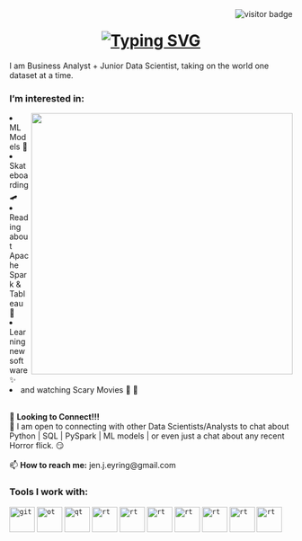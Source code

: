 <img align="right" src="https://visitor-badge.laobi.icu/badge?page_id=jeneyring" alt="visitor badge"/>

<h1 align="center">
  <a href="https://git.io/typing-svg">
    <img src="https://readme-typing-svg.herokuapp.com?font=Fira+Code&pause=990&color=071921&background=D79A8D&center=true&vCenter=true&width=435&lines=Hello!+My+name+is+Jen.;Welcome+to+my+Github!!" alt="Typing SVG" /></a>
</h1>

<p>I am Business Analyst + Junior Data Scientist, taking on the world one dataset at a time.</p>

<h3> I’m interested in: </h3><img align="right" height="465" src="https://user-images.githubusercontent.com/102040896/191151570-b0a728ac-f251-4771-aaf4-40a0505a5984.png">

<li> ML Models 🧮 </li> 
<li>Skateboarding 🛹 </li> 
<li>Reading about Apache Spark & Tableau 📖 </li>
<li>Learning new software ✨ </li> 
<li>and watching Scary Movies 🎥 🍿  </li>
<br>
<p>
  
                           
</p>
🌱 <b>Looking to Connect!!!</b>
<br>
💞️ I am open to connecting with other Data Scientists/Analysts to chat about Python | SQL | PySpark | ML models | or even just a chat about any recent Horror flick. 😏 
<br>
<br>
📫 <b>How to reach me:</b> jen.j.eyring@gmail.com


<h3>Tools I work with:</h3>
<p align="center">
  
<code><img title="git" height="45" src="https://user-images.githubusercontent.com/102040896/191150220-cb0b3a32-721c-4a36-84a4-ef552f5a8997.png"></code>
<code><img title="ot" height="45" src="https://user-images.githubusercontent.com/102040896/191150278-c1f1f219-cb77-438d-b6e9-f3f79abac7bb.png"></code>
<code><img title="qt" height="45" src="https://user-images.githubusercontent.com/102040896/191150304-f410784a-4b9f-48ff-93fe-00ac8d04d85f.png"></code>
<code><img title="rt" height="45" src="https://user-images.githubusercontent.com/102040896/191150319-52901f65-b6b9-47d7-a5f8-90d5bdfcb186.png"></code>
<code><img title="rt" height="45" src="https://user-images.githubusercontent.com/102040896/191150338-02ec33ac-4fff-4593-9074-a215aa218122.png"></code>
<code><img title="rt" height="45" src="https://user-images.githubusercontent.com/102040896/191150362-d131609e-b117-4be2-a01a-725932ad16ab.png"></code>
<code><img title="rt" height="45" src="https://user-images.githubusercontent.com/102040896/191150370-3d31b29f-60b0-453b-8c0b-81277064130b.png"></code>
<code><img title="rt" height="45" src="https://user-images.githubusercontent.com/102040896/191150454-88fb7f42-0627-4fa0-aac8-56b4006e6f94.png"></code>
<code><img title="rt" height="45" src="https://user-images.githubusercontent.com/102040896/191150475-da0e98f2-448b-42fb-8af1-c7d830856919.png"></code>
<code><img title="rt" height="45" src="https://user-images.githubusercontent.com/102040896/191150484-77100863-1460-4b64-be7c-c82f78aa0a53.png"></code>

  
</p>

<!---
jeneyring/jeneyring is a ✨ special ✨ repository because its `README.md` (this file) appears on your GitHub profile.
You can click the Preview link to take a look at your changes.
--->
